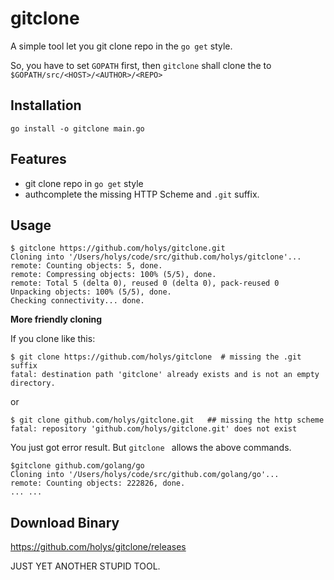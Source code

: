 # gitclone
A  simple tool let you git clone repo  in the `go get` style.

So, you have to set `GOPATH` first, then `gitclone` shall clone the <repo> to `$GOPATH/src/<HOST>/<AUTHOR>/<REPO>`

## Installation

    go install -o gitclone main.go

## Features

- git clone repo in `go get` style
- authcomplete the missing HTTP Scheme and `.git` suffix.


## Usage

```
$ gitclone https://github.com/holys/gitclone.git
Cloning into '/Users/holys/code/src/github.com/holys/gitclone'...
remote: Counting objects: 5, done.
remote: Compressing objects: 100% (5/5), done.
remote: Total 5 (delta 0), reused 0 (delta 0), pack-reused 0
Unpacking objects: 100% (5/5), done.
Checking connectivity... done.
```

**More friendly cloning**

If you clone like this:

```
$ git clone https://github.com/holys/gitclone  # missing the .git suffix
fatal: destination path 'gitclone' already exists and is not an empty directory.
```

or 

```
$ git clone github.com/holys/gitclone.git   ## missing the http scheme
fatal: repository 'github.com/holys/gitclone.git' does not exist
```

You just got error result. But `gitclone `  allows the above commands.

```
$gitclone github.com/golang/go
Cloning into '/Users/holys/code/src/github.com/golang/go'...
remote: Counting objects: 222826, done.
... ...
```

## Download Binary

https://github.com/holys/gitclone/releases

JUST YET ANOTHER STUPID TOOL.